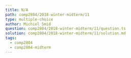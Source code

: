 ```yaml
---
title: N/A
path: comp2804/2018-winter-midterm/11
type: multiple-choice
author: Michiel Smid
question: comp2804/2018-winter-midterm/11/question.ts
solution: comp2804/2018-winter-midterm/11/solution.md
tags:
  - comp2804
  - comp2804-midterm
---
```

